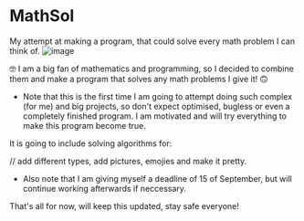 # MathSol
My attempt at making a program, that could solve every math problem I can think of.
![image](https://user-images.githubusercontent.com/72604001/178073834-0f09a403-3dcc-4d57-8841-bd177cdbebf4.png)

🤓 I am a big fan of mathematics and programming, so I decided to combine them and make a program that solves any math problems I give it! 🙃

- Note that this is the first time I am going to attempt doing such complex (for me) and big projects, so don't expect optimised, bugless or even a completely finished program. I am motivated and will try everything to make this program become true.

It is going to include solving algorithms for:

// add different types, add pictures, emojies and make it pretty.

 - Also note that I am giving myself a deadline of 15 of September, but will continue working afterwards if neccessary.
 
 That's all for now, will keep this updated, stay safe everyone!
